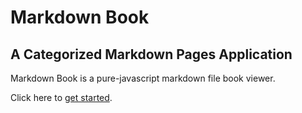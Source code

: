 # Markdown Book

## A Categorized Markdown Pages Application

Markdown Book is a pure-javascript markdown file book viewer.

Click here to [get started](../#id=GettingStarted&categories.0=Introduction).
